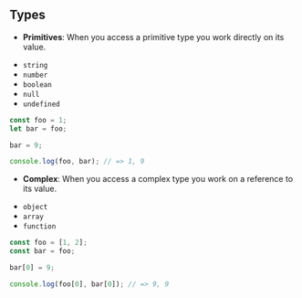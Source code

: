 ## Types

- <a name='types-1'></a> **Primitives**: When you access a primitive type you work directly on its value.

+ `string`
+ `number`
+ `boolean`
+ `null`
+ `undefined`

```typescript
const foo = 1;
let bar = foo;

bar = 9;

console.log(foo, bar); // => 1, 9
```
- <a name='type-2'></a> **Complex**: When you access a complex type you work on a reference to its value.

+ `object`
+ `array`
+ `function`

```typescript
const foo = [1, 2];
const bar = foo;

bar[0] = 9;

console.log(foo[0], bar[0]); // => 9, 9
```
